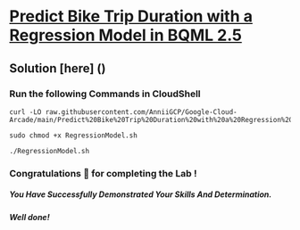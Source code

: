 # [Predict Bike Trip Duration with a Regression Model in BQML 2.5](https://www.cloudskillsboost.google/course_templates/55/labs/488491)

## Solution [here] ()

### Run the following Commands in CloudShell
```
curl -LO raw.githubusercontent.com/AnniiGCP/Google-Cloud-Arcade/main/Predict%20Bike%20Trip%20Duration%20with%20a%20Regression%20Model%20in%20BQML%202.5/RegressionModel.sh

sudo chmod +x RegressionModel.sh

./RegressionModel.sh
```
### Congratulations 🎉 for completing the Lab !

##### *You Have Successfully Demonstrated Your Skills And Determination.*

#### *Well done!*

 

 
